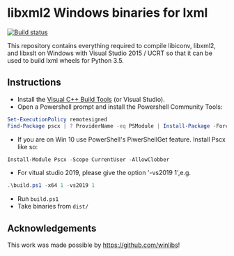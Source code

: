 # libxml2 Windows binaries for lxml

[![Build status](https://ci.appveyor.com/api/projects/status/cc6q3nrosjul2sgl?svg=true)](https://ci.appveyor.com/project/mhils/libxml2-win-binaries)

This repository contains everything required to compile libiconv, libxml2, and libxslt on Windows with Visual Studio 2015 / UCRT so that it can be used to build lxml wheels for Python 3.5.

## Instructions

- Install the [Visual C++ Build Tools](http://landinghub.visualstudio.com/visual-cpp-build-tools) (or Visual Studio).
- Open a Powershell prompt and install the Powershell Community Tools: 
```powershell
Set-ExecutionPolicy remotesigned
Find-Package pscx | ? ProviderName -eq PSModule | Install-Package -Force
```
- If you are on Win 10 use PowerShell's PiwerShellGet feature. Install Pscx like so:
```powershell
Install-Module Pscx -Scope CurrentUser -AllowClobber
```
- For vitual studio 2019, please give the option '-vs2019 1',e.g.
```powershell
.\build.ps1 -x64 1 -vs2019 1
```
- Run `build.ps1`
- Take binaries from `dist/`

## Acknowledgements

This work was made possible by https://github.com/winlibs!
